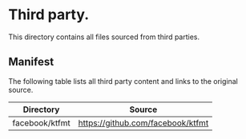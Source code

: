 # Third party.

This directory contains all files sourced from third parties.

## Manifest

The following table lists all third party content and links to the original
source.

| Directory | Source |
| --------- | ------ |
| facebook/ktfmt | https://github.com/facebook/ktfmt |

